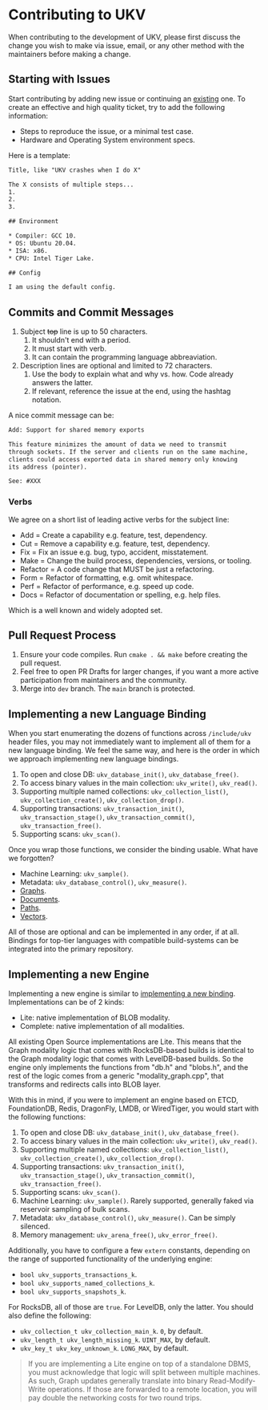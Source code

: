 # Contributing to UKV

When contributing to the development of UKV, please first discuss the change you wish to make via issue, email, or any other method with the maintainers before making a change.

## Starting with Issues

Start contributing by adding new issue or continuing an [existing](https://github.com/unum-cloud/ukv/issues) one.
To create an effective and high quality ticket, try to add the following information:

* Steps to reproduce the issue, or a minimal test case.
* Hardware and Operating System environment specs.

Here is a template:

```txt
Title, like "UKV crashes when I do X"

The X consists of multiple steps...
1.
2.
3.

## Environment

* Compiler: GCC 10.
* OS: Ubuntu 20.04.
* ISA: x86.
* CPU: Intel Tiger Lake.

## Config

I am using the default config.
```

## Commits and Commit Messages

1. Subject ~~top~~ line is up to 50 characters.
   1. It shouldn't end with a period.
   2. It must start with verb.
   3. It can contain the programming language abbreaviation.
2. Description lines are optional and limited to 72 characters.
   1. Use the body to explain what and why vs. how. Code already answers the latter.
   2. If relevant, reference the issue at the end, using the hashtag notation.

A nice commit message can be:

```txt
Add: Support for shared memory exports

This feature minimizes the amount of data we need to transmit
through sockets. If the server and clients run on the same machine,
clients could access exported data in shared memory only knowing
its address (pointer).

See: #XXX
```

### Verbs

We agree on a short list of leading active verbs for the subject line:

* Add = Create a capability e.g. feature, test, dependency.
* Cut = Remove a capability e.g. feature, test, dependency.
* Fix = Fix an issue e.g. bug, typo, accident, misstatement.
* Make = Change the build process, dependencies, versions, or tooling.
* Refactor = A code change that MUST be just a refactoring.
* Form = Refactor of formatting, e.g. omit whitespace.
* Perf = Refactor of performance, e.g. speed up code.
* Docs = Refactor of documentation or spelling, e.g. help files.

Which is a well known and widely adopted set.

## Pull Request Process

1. Ensure your code compiles. Run `cmake . && make` before creating the pull request.
2. Feel free to open PR Drafts for larger changes, if you want a more active participation from maintainers and the community.
3. Merge into `dev` branch. The `main` branch is protected.


## Implementing a new Language Binding

When you start enumerating the dozens of functions across `/include/ukv` header files, you may not immediately want to implement all of them for a new language binding.
We feel the same way, and here is the order in which we approach implementing new language bindings.

1. To open and close DB: `ukv_database_init()`, `ukv_database_free()`.
2. To access binary values in the main collection: `ukv_write()`, `ukv_read()`.
3. Supporting multiple named collections: `ukv_collection_list()`, `ukv_collection_create()`, `ukv_collection_drop()`.
4. Supporting transactions: `ukv_transaction_init()`, `ukv_transaction_stage()`, `ukv_transaction_commit()`, `ukv_transaction_free()`.
5. Supporting scans: `ukv_scan()`.

Once you wrap those functions, we consider the binding usable.
What have we forgotten?

* Machine Learning: `ukv_sample()`.
* Metadata: `ukv_database_control()`, `ukv_measure()`.
* [Graphs](https://unum.cloud/ukv/c/#graphs).
* [Documents](https://unum.cloud/ukv/c/#documents).
* [Paths](https://unum.cloud/ukv/c/#paths).
* [Vectors](https://unum.cloud/ukv/c/#vectors).

All of those are optional and can be implemented in any order, if at all.
Bindings for top-tier languages with compatible build-systems can be integrated into the primary repository.

## Implementing a new Engine

Implementing a new engine is similar to [implementing a new binding](#implementing-a-new-language-binding).
Implementations can be of 2 kinds:

* Lite: native implementation of BLOB modality.
* Complete: native implementation of all modalities.

All existing Open Source implementations are Lite. This means that the Graph modality logic that comes with RocksDB-based builds is identical to the Graph modality logic that comes with LevelDB-based builds. So the engine only implements the functions from "db.h" and "blobs.h", and the rest of the logic comes from a generic "modality_graph.cpp", that transforms and redirects calls into BLOB layer.

With this in mind, if you were to implement an engine based on ETCD, FoundationDB, Redis, DragonFly, LMDB, or WiredTiger, you would start with the following functions:

1. To open and close DB: `ukv_database_init()`, `ukv_database_free()`.
2. To access binary values in the main collection: `ukv_write()`, `ukv_read()`.
3. Supporting multiple named collections: `ukv_collection_list()`, `ukv_collection_create()`, `ukv_collection_drop()`.
4. Supporting transactions: `ukv_transaction_init()`, `ukv_transaction_stage()`, `ukv_transaction_commit()`, `ukv_transaction_free()`.
5. Supporting scans: `ukv_scan()`.
6. Machine Learning: `ukv_sample()`. Rarely supported, generally faked via reservoir sampling of bulk scans.
7. Metadata: `ukv_database_control()`, `ukv_measure()`. Can be simply silenced.
8. Memory management: `ukv_arena_free()`, `ukv_error_free()`.

Additionally, you have to configure a few `extern` constants, depending on the range of supported functionality of the underlying engine:

* `bool ukv_supports_transactions_k`.
* `bool ukv_supports_named_collections_k`.
* `bool ukv_supports_snapshots_k`.

For RocksDB, all of those are `true`.
For LevelDB, only the latter.
You should also define the following:

* `ukv_collection_t ukv_collection_main_k`. `0`, by default.
* `ukv_length_t ukv_length_missing_k`. `UINT_MAX`, by default.
* `ukv_key_t ukv_key_unknown_k`. `LONG_MAX`, by default.

> If you are implementing a Lite engine on top of a standalone DBMS, you must acknowledge that logic will split between multiple machines. As such, Graph updates generally translate into binary Read-Modify-Write operations. If those are forwarded to a remote location, you will pay double the networking costs for two round trips.
